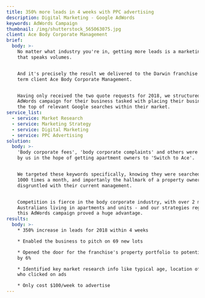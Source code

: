 ```yaml
---
title: 350% more leads in 4 weeks with PPC advertising
description: Digital Marketing - Google AdWords
keywords: AdWords Campaign
thumbnail: /img/shutterstock_565063075.jpg
client: Ace Body Corporate Management
brief:
  body: >-
    No matter what industry you're in, getting more leads is a marketing result
    that speaks volumes.


    And it's precisely the result we delivered to the Darwin franchise of long
    term client Ace Body Corporate Management.


    Having only received the two quote requests for 2018, we structured a Google
    AdWords campaign for their business tasked with placing their business at
    the top of relevant Google searches within their market.
service_list:
  - service: Market Research
  - service: Marketing Strategy
  - service: Digital Marketing
  - service: PPC Advertising
solution:
  body: >-
    'Body corporate fees', 'body corporate complaints' and others were targeted
    by us in the hope of getting apartment owners to 'Switch to Ace'.


    We targeted these keywords specifically, knowing they were searched over
    1000 times a month, and importanly the hallmark of a property owner clearly
    disgruntled with their current management.


    Competition is fierce in the body corporate industry, with over 2 million
    Australians living in apartments and units - and our strategies regarding
    this AdWords campaign proved a huge advantage.
results:
  body: >-
    * 350% increase in leads for 2018 within 4 weeks

    * Enabled the business to pitch on 69 new lots

    * Opened the door for the franchise's property portfolio to potentially grow
    by 6%

    * Identified key market research info like typical age, location of users
    who clicked on ads

    * Only cost $100/week to advertise
---
```


